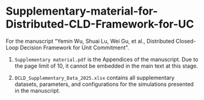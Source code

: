 # Supplementary-material-for-Distributed-CLD-Framework-for-UC
For the manuscript “Yemin Wu, Shuai Lu, Wei Gu, et al., Distributed Closed-Loop Decision Framework for Unit Commitment".

1. `Supplementary material.pdf` is the Appendices of the manuscript. Due to the page limit of 10, it cannot be embedded in the main text at this stage.

2. `DCLD_Supplementary_Data_2025.xlsx` contains all supplementary datasets, parameters, and configurations for the simulations presented in the manuscript.
